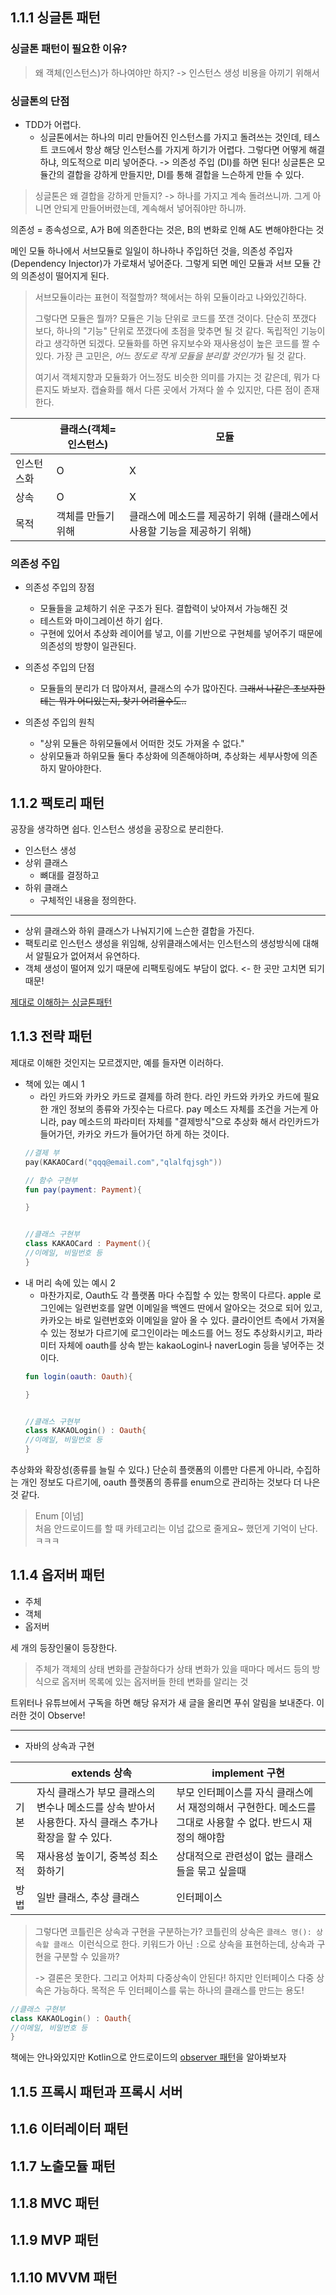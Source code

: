 
## 1.1.1 싱글톤 패턴

### 싱글톤 패턴이 필요한 이유?
> 왜 객체(인스턴스)가 하나여야만 하지?
> -> 인스턴스 생성 비용을 아끼기 위해서

### 싱글톤의 단점
- TDD가 어렵다. 
	- 싱글톤에서는 하나의 미리 만들어진 인스턴스를 가지고 돌려쓰는 것인데, 테스트 코드에서 항상 해당 인스턴스를 가지게 하기가 어렵다.
	그렇다면 어떻게 해결하냐, 의도적으로 미리 넣어준다. -> 의존성 주입 (DI)를 하면 된다!
	싱글톤은 모듈간의 결합을 강하게 만들지만, DI를 통해 결합을 느슨하게 만들 수 있다.

> 싱글톤은 왜 결합을 강하게 만들지? 
> -> 하나를 가지고 계속 돌려쓰니까. 그게 아니면 안되게 만들어버렸는데, 계속해서 넣어줘야만 하니까.

의존성 = 종속성으로, A가 B에 의존한다는 것은, B의 변화로 인해 A도 변해야한다는 것

메인 모듈 하나에서 서브모듈로 일일이 하나하나 주입하던 것을, 의존성 주입자(Dependency Injector)가 가로채서 넣어준다. 그렇게 되면 메인 모듈과 서브 모듈 간의 의존성이 떨어지게 된다. 

> 서브모듈이라는 표현이 적절할까? 책에서는 하위 모듈이라고 나와있긴하다.
> 
> 그렇다면 모듈은 뭘까?
> 모듈은 기능 단위로 코드를 쪼갠 것이다. 단순히 쪼갰다 보다, 하나의 "기능" 단위로 쪼갰다에 초점을 맞추면 될 것 같다. 독립적인 기능이라고 생각하면 되겠다. 
> 모듈화를 하면 유지보수와 재사용성이 높은 코드를 짤 수 있다. 가장 큰 고민은, *어느 정도로 작게 모듈을 분리할 것인가*가 될 것 같다.
> 
> 여기서 객체지향과 모듈화가 어느정도 비슷한 의미를 가지는 것 같은데, 뭐가 다른지도 봐보자.
> 캡슐화를 해서 다른 곳에서 가져다 쓸 수 있지만, 다른 점이 존재한다. 

|  | 클래스(객체=인스턴스) | 모듈 |
| ---- | ---- | ---- |
| 인스턴스화 | O | X |
| 상속 | O | X |
| 목적 | 객체를 만들기 위해 | 클래스에 메소드를 제공하기 위해 (클래스에서 사용할 기능을 제공하기 위해) |



### 의존성 주입

- 의존성 주입의 장점
	- 모듈들을 교체하기 쉬운 구조가 된다. 결합력이 낮아져서 가능해진 것
	- 테스트와 마이그레이션 하기 쉽다. 
	- 구현에 있어서 추상화 레이어를 넣고, 이를 기반으로 구현체를 넣어주기 때문에 의존성의 방향이 일관된다.

- 의존성 주입의 단점
	- 모듈들의 분리가 더 많아져서, 클래스의 수가 많아진다. ~~그래서 나같은 초보자한테는 뭐가 어디있는지, 찾기 어려울수도..~~

- 의존성 주입의 원칙
	- "상위 모듈은 하위모듈에서 어떠한 것도 가져올 수 없다."
	- 상위모듈과 하위모듈 둘다 추상화에 의존해야하며, 추상화는 세부사항에 의존하지 말아야한다. 
## 1.1.2 팩토리 패턴

공장을 생각하면 쉽다.
인스턴스 생성을 공장으로 분리한다.

- 인스턴스 생성
- 상위 클래스
	- 뼈대를 결정하고
- 하위 클래스
	- 구체적인 내용을 정의한다.
---
- 상위 클래스와 하위 클래스가 나눠지기에 느슨한 결합을 가진다. 
- 팩토리로 인스턴스 생성을 위임해, 상위클래스에서는 인스턴스의 생성방식에 대해서 알필요가 없어져서 유연하다. 
- 객체 생성이 떨어져 있기 때문에 리팩토링에도 부담이 없다. <- 한 곳만 고치면 되기 때문!

[제대로 이해하는 싱글톤패턴](https://www.youtube.com/watch?v=DHo8qRCtmGU)
## 1.1.3 전략  패턴
제대로 이해한 것인지는 모르겠지만, 예를 들자면 이러하다.

- 책에 있는 예시 1
	- 라인 카드와 카카오 카드로 결제를 하려 한다. 라인 카드와 카카오 카드에 필요한 개인 정보의 종류와 가짓수는 다르다. pay 메소드 자체를 조건을 거는게 아니라, pay 메소드의 파라미터 자체를 "결제방식"으로 추상화 해서 라인카드가 들어가던, 카카오 카드가 들어가던 하게 하는 것이다. 
	```kotlin
	//결제 부
	pay(KAKAOCard("qqq@email.com","qlalfqjsgh"))

	// 함수 구현부
	fun pay(payment: Payment){
	
	}


	//클래스 구현부
	class KAKAOCard : Payment(){
	//이메일, 비밀번호 등
	}
	```
- 내 머리 속에 있는 예시 2
	- 마찬가지로, Oauth도 각 플랫폼 마다 수집할 수 있는 항목이 다르다. apple 로그인에는 일련번호를 알면 이메일을 백엔드 딴에서 알아오는 것으로 되어 있고, 카카오는 바로 일련번호와 이메일을 알아 올 수 있다. 클라이언트 측에서 가져올 수 있는 정보가 다르기에 로그인이라는 메소드를 어느 정도 추상화시키고, 파라미터 자체에 oauth를 상속 받는 kakaoLogin나 naverLogin 등을 넣어주는 것이다.
	```kotlin
	fun login(oauth: Oauth){
	
	}
	
	
	//클래스 구현부
	class KAKAOLogin() : Oauth{
	//이메일, 비밀번호 등
	}
	```

추상화와 확장성(종류를 늘릴 수 있다.) 단순히 플랫폼의 이름만 다른게 아니라, 수집하는 개인 정보도 다르기에, oauth 플랫폼의 종류를 enum으로 관리하는 것보다 더 나은 것 같다. 

>Enum [이넘]  
>처음 안드로이드를 할 때 카테고리는 이넘 값으로 줄게요~ 했던게 기억이 난다. ㅋㅋㅋ

## 1.1.4 옵저버 패턴
- 주체
- 객체
- 옵저버  

세 개의 등장인물이 등장한다. 

> 주체가 객체의 상태 변화를 관찰하다가 상태 변화가 있을 때마다 메서드 등의 방식으로 옵저버 목록에 있는 옵저버들 한테 변화를 알리는 것

트위터나 유튜브에서 구독을 하면 해당 유저가 새 글을 올리면 푸쉬 알림을 보내준다. 이러한 것이 Observe!


----

- 자바의 상속과 구현

|  | extends 상속 | implement 구현 |
| ---- | ---- | ---- |
| 기본 | 자식 클래스가 부모 클래스의 변수나 메소드를 상속 받아서 사용한다. 자식 클래스 추가나 확장을 할 수 있다. | 부모 인터페이스를 자식 클래스에서 재정의해서 구현한다. 메소드를 그대로 사용할 수 없다. 반드시 재정의 해야함 |
| 목적 | 재사용성 높이기, 중복성 최소화하기 | 상대적으로 관련성이 없는 클래스들을 묶고 싶을때 |
| 방법 | 일반 클래스, 추상 클래스 | 인터페이스 |

> 그렇다면 코틀린은 상속과 구현을 구분하는가?
> 코틀린의 상속은 `클래스 명(): 상속할 클래스 `이런식으로 한다. 
> 키워드가 아닌 `:`으로 상속을 표현하는데, 상속과 구현을 구분할 수 있을까? 
> 
> -> 결론은 못한다. 그리고 어차피 다중상속이 안된다!
> 	하지만 인터페이스 다중 상속은 가능하다. 목적은 두 인터페이스를 묶는 하나의 클래스를 만드는 용도!


```kotlin
//클래스 구현부
class KAKAOLogin() : Oauth{
//이메일, 비밀번호 등
}

```
책에는 안나와있지만 Kotlin으로 안드로이드의 [observer 패턴](https://velog.io/@changhee09/%EC%95%88%EB%93%9C%EB%A1%9C%EC%9D%B4%EB%93%9C-LiveData)을 알아봐보자


## 1.1.5 프록시 패턴과 프록시 서버
## 1.1.6 이터레이터 패턴
## 1.1.7 노출모듈 패턴
## 1.1.8 MVC 패턴
## 1.1.9 MVP 패턴
## 1.1.10 MVVM 패턴